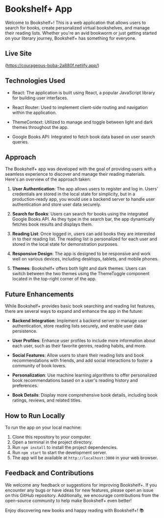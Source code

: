 # Bookshelf+ App

Welcome to Bookshelf+! This is a web application that allows users to search for books, create personalized virtual bookshelves, and manage their reading lists. Whether you're an avid bookworm or just getting started on your literary journey, Bookshelf+ has something for everyone.

## Live Site

(https://courageous-boba-2a880f.netlify.app/)

## Technologies Used

- React: The application is built using React, a popular JavaScript library for building user interfaces.

- React Router: Used to implement client-side routing and navigation within the application.

- ThemeContext: Utilized to manage and toggle between light and dark themes throughout the app.

- Google Books API: Integrated to fetch book data based on user search queries.

## Approach

The Bookshelf+ app was developed with the goal of providing users with a seamless experience to discover and manage their reading materials. Here's an overview of the approach taken:

1. **User Authentication**: The app allows users to register and log in. Users' credentials are stored in the local state for simplicity, but in a production-ready app, you would use a backend server to handle user authentication and store user data securely.

2. **Search for Books**: Users can search for books using the integrated Google Books API. As they type in the search bar, the app dynamically fetches book results and displays them.

3. **Reading List**: Once logged in, users can add books they are interested in to their reading list. The reading list is personalized for each user and stored in the local state for demonstration purposes.

4. **Responsive Design**: The app is designed to be responsive and work well on various devices, including desktops, tablets, and mobile phones.

5. **Themes**: Bookshelf+ offers both light and dark themes. Users can switch between the two themes using the ThemeToggle component located in the top-right corner of the app.

## Future Enhancements

While Bookshelf+ provides basic book searching and reading list features, there are several ways to expand and enhance the app in the future:

- **Backend Integration**: Implement a backend server to manage user authentication, store reading lists securely, and enable user data persistence.

- **User Profiles**: Enhance user profiles to include more information about each user, such as their favorite genres, reading habits, and more.

- **Social Features**: Allow users to share their reading lists and book recommendations with friends, and add social interactions to foster a community of book lovers.

- **Personalization**: Use machine learning algorithms to offer personalized book recommendations based on a user's reading history and preferences.

- **Book Details**: Display more comprehensive book details, including book ratings, reviews, and related titles.

## How to Run Locally

To run the app on your local machine:

1. Clone this repository to your computer.
2. Open a terminal in the project directory.
3. Run `npm install` to install the project dependencies.
4. Run `npm start` to start the development server.
5. The app will be available at `http://localhost:3000` in your web browser.

## Feedback and Contributions

We welcome any feedback or suggestions for improving Bookshelf+. If you encounter any bugs or have ideas for new features, please open an issue on this GitHub repository. Additionally, we encourage contributions from the open-source community to help make Bookshelf+ even better!

Enjoy discovering new books and happy reading with Bookshelf+! 📚
